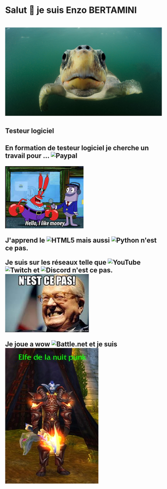 <h1>Salut 🐢 je suis Enzo BERTAMINI<h1>
  
 <img src="https://github.com/enzobert/enzobert/blob/main/287338-min.jpg"> 

<h2>Testeur logiciel<h2>
 <p>En formation de testeur logiciel je cherche un travail pour ... <img alt="Paypal" src="https://img.shields.io/badge/PayPal-00457C?style=for-the-badge&logo=paypal&logoColor=white" /></p> 
  
 <img src="https://github.com/enzobert/enzobert/blob/main/argent.jpeg">   
  
J'apprend le <img alt="HTML5" src="https://img.shields.io/badge/html5-%23E34F26.svg?style=for-the-badge&logo=html5&logoColor=white"/> mais aussi <img alt="Python" src="https://img.shields.io/badge/python-%2314354C.svg?style=for-the-badge&logo=python&logoColor=white"/> n'est ce pas.
  
Je suis sur les réseaux telle que 	<img alt="YouTube" src="https://img.shields.io/badge/<YouTube>-%23FF0000.svg?style=for-the-badge&logo=YouTube&logoColor=white"/> <img alt="Twitch" src="https://img.shields.io/badge/<Twitch>-%239146FF.svg?style=for-the-badge&logo=Twitch&logoColor=white"/> et <img alt="Discord" src="https://img.shields.io/badge/%3CServer%3E-%237289DA.svg?style=for-the-badge&logo=discord&logoColor=white"/> n'est ce pas. <img src="https://github.com/enzobert/enzobert/blob/main/pen.jpeg"/>
  
Je joue a wow <img alt="Battle.net" src="https://img.shields.io/badge/battle.net-%2300AEFF.svg?style=for-the-badge&logo=battle.net&logoColor=white"/> et je suis <img src="https://github.com/enzobert/enzobert/blob/main/elfe.jpg"/>   
<!---
enzobert/enzobert is a ✨ special ✨ repository because its `README.md` (this file) appears on your GitHub profile.
You can click the Preview link to take a look at your changes.
--->

